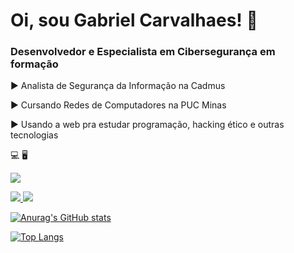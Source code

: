 # Oi, sou Gabriel Carvalhaes! 📱
### Desenvolvedor e Especialista em Cibersegurança em formação

▶️ Analista de Segurança da Informação na Cadmus


▶️ Cursando Redes de Computadores na PUC Minas


▶️ Usando a web pra estudar programação, hacking ético e outras tecnologias 


💻         🖥️


<a href="https://github.com/gabcarvalhaes/gabcarvalhaes/tree/english"><img src="https://camo.githubusercontent.com/9c2b990ef1aad2f592d0efa2a5836077cc19456492790591acad00e2dc428f4c/68747470733a2f2f696d672e736869656c64732e696f2f62616467652f456e676c6973682532302d2532333332333333302e7376673f267374796c653d666f722d7468652d6261646765266c6f676f3d70657266696c266c6f676f436f6c6f723d626c61636b26636f6c6f723d726564" data-canonical-src="https://img.shields.io/badge/English%20-%23323330.svg?&amp;style=for-the-badge&amp;logo=perfil&amp;logoColor=black&amp;color=red" style="max-width:100%;">

<a href=https://www.linkedin.com/in/gabriel-carvalhaes-a37348183/><img src="https://img.shields.io/badge/LinkedIn-0077B5?style=for-the-badge&logo=linkedin&logoColor=white&link=https://www.linkedin.com/in/gabriel-carvalhaes-a37348183/"/>  <a href="mailto: gab.carvalhaes@gmail.com"><img src="https://img.shields.io/badge/Gmail-D14836?style=for-the-badge&logo=gmail&logoColor=white&link=https://mail.google.com/mail/u/2/#inbox" />

      




[![Anurag's GitHub stats](https://github-readme-stats.vercel.app/api?username=gabcarvalhaes&theme=radical)](https://github.com/anuraghazra/github-readme-stats)



[![Top Langs](https://github-readme-stats.vercel.app/api/top-langs/?username=gabcarvalhaes&theme=radical&layout=compact)](https://github.com/anuraghazra/github-readme-stats)

